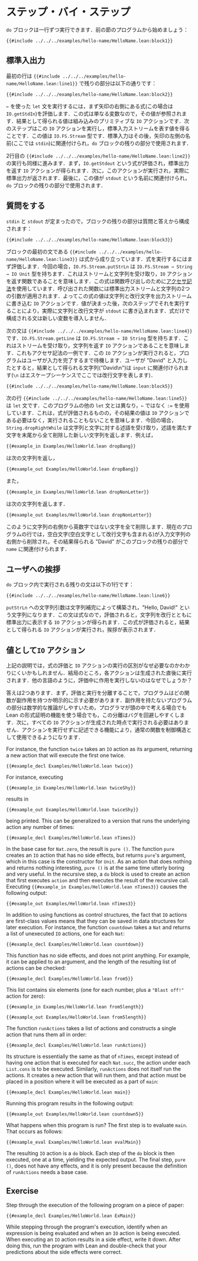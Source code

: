 <!-- # Step By Step -->

# ステップ・バイ・ステップ

<!-- A `do` block can be executed one line at a time.
Start with the program from the prior section: -->

`do` ブロックは一行ずつ実行できます．前の節のプログラムから始めましょう：

```lean
{{#include ../../../examples/hello-name/HelloName.lean:block1}}
```

<!-- ## Standard IO -->

## 標準入出力

<!-- The first line is `{{#include ../../../examples/hello-name/HelloName.lean:line1}}`, while the remainder is: -->

最初の行は `{{#include ../../../examples/hello-name/HelloName.lean:line1}}` で残りの部分は以下の通りです：

```lean
{{#include ../../../examples/hello-name/HelloName.lean:block2}}
```
<!-- To execute a `let` statement that uses a `←`, start by evaluating the expression to the right of the arrow (in this case, `IO.getStdIn`).
Because this expression is just a variable, its value is looked up.
The resulting value is a built-in primitive `IO` action.
The next step is to execute this `IO` action, resulting in a value that represents the standard input stream, which has type `IO.FS.Stream`.
Standard input is then associated with the name to the left of the arrow (here `stdin`) for the remainder of the `do` block. -->

`←` を使った `let` 文を実行するには，まず矢印の右側にある式(この場合は `IO.getStdIn`)を評価します．この式は単なる変数なので，その値が参照されます．結果として得られる値は組み込みのプリミティブな `IO` アクションです．次のステップはこの `IO` アクションを実行し，標準入力ストリームを表す値を得ることです．この値は `IO.FS.Stream` 型です．標準入力はその後，矢印の左側の名前(ここでは `stdin`)に関連付けられ，`do` ブロックの残りの部分で使用されます．

<!-- Executing the second line, `{{#include ../../../examples/hello-name/HelloName.lean:line2}}`, proceeds similarly.
First, the expression `IO.getStdout` is evaluated, yielding an `IO` action that will return the standard output.
Next, this action is executed, actually returning the standard output.
Finally, this value is associated with the name `stdout` for the remainder of the `do` block. -->

2行目の `{{#include ../../../examples/hello-name/HelloName.lean:line2}}` の実行も同様に進みます．まず，`IO.getStdout` という式が評価され，標準出力を返す `IO` アクションが得られます．次に，このアクションが実行され，実際に標準出力が返されます．最後に，この値が `stdout` という名前に関連付けられ，`do` ブロックの残りの部分で使用されます．

<!-- ## Asking a Question -->

## 質問をする

<!-- Now that `stdin` and `stdout` have been found, the remainder of the block consists of a question and an answer: -->

`stdin` と `stdout` が定まったので，ブロックの残りの部分は質問と答えから構成されます：

```lean
{{#include ../../../examples/hello-name/HelloName.lean:block3}}
```

<!-- The first statement in the block, `{{#include ../../../examples/hello-name/HelloName.lean:line3}}`, consists of an expression.
To execute an expression, it is first evaluated.
In this case, `IO.FS.Stream.putStrLn` has type `IO.FS.Stream → String → IO Unit`.
This means that it is a function that accepts a stream and a string, returning an `IO` action.
The expression uses [accessor notation](../getting-to-know/structures.md#behind-the-scenes) for a function call.
This function is applied to two arguments: the standard output stream and a string.
The value of the expression is an `IO` action that will write the string and a newline character to the output stream.
Having found this value, the next step is to execute it, which causes the string and newline to actually be written to `stdout`.
Statements that consist only of expressions do not introduce any new variables. -->

ブロックの最初の文である `{{#include ../../../examples/hello-name/HelloName.lean:line3}}` は式から成り立っています．式を実行するにはまず評価します．今回の場合，`IO.FS.Stream.putStrLn` は `IO.FS.Stream → String → IO Unit` 型を持ちます．これはストリームと文字列を受け取り，`IO` アクションを返す関数であることを意味します．この式は関数呼び出しのために[アクセサ記法](../getting-to-know/structures.md#behind-the-scenes)を使用しています．呼び出された関数には標準出力ストリームと文字列の2つの引数が適用されます．よってこの式の値は文字列と改行文字を出力ストリームに書き込む `IO` アクションです．値が決まった後，次のステップでそれを実行することにより，実際に文字列と改行文字が `stdout` に書き込まれます．式だけで構成される文は新しい変数を導入しません．

<!-- The next statement in the block is `{{#include ../../../examples/hello-name/HelloName.lean:line4}}`.
`IO.FS.Stream.getLine` has type `IO.FS.Stream → IO String`, which means that it is a function from a stream to an `IO` action that will return a string.
Once again, this is an example of accessor notation.
This `IO` action is executed, and the program waits until the user has typed a complete line of input.
Assume the user writes "`David`".
The resulting line (`"David\n"`) is associated with `input`, where the escape sequence `\n` denotes the newline character. -->

次の文は `{{#include ../../../examples/hello-name/HelloName.lean:line4}}` です．`IO.FS.Stream.getLine` は `IO.FS.Stream → IO String` 型を持ちます．これはストリームを受け取り，文字列を返す `IO` アクションであることを意味します．これもアクセサ記法の一例です．この `IO` アクションが実行されると，プログラムはユーザが入力を完了するまで待機します．ユーザが "David" と入力したとすると，結果として得られる文字列("David\n")は `input` に関連付けられます(`\n` はエスケープシーケンスでここでは改行文字を表します)．

```lean
{{#include ../../../examples/hello-name/HelloName.lean:block5}}
```

<!-- The next line, `{{#include ../../../examples/hello-name/HelloName.lean:line5}}`, is a `let` statement.
Unlike the other `let` statements in this program, it uses `:=` instead of `←`.
This means that the expression will be evaluated, but the resulting value need not be an `IO` action and will not be executed.
In this case, `String.dropRightWhile` takes a string and a predicate over characters and returns a new string from which all the characters at the end of the string that satisfy the predicate have been removed.
For example, -->

次の行 `{{#include ../../../examples/hello-name/HelloName.lean:line5}}` は `let` 文です．このプログラムの他の `let` 文とは異なり，`←` ではなく `:=` を使用しています．これは，式が評価されるものの，その結果の値は `IO` アクションである必要はなく，実行されることもないことを意味します．今回の場合，`String.dropRightWhile` は文字列と文字に対する述語を受け取り，述語を満たす文字を末尾から全て削除した新しい文字列を返します．例えば，

```lean
{{#example_in Examples/HelloWorld.lean dropBang}}
```

<!-- yields -->

は次の文字列を返し，

```output info
{{#example_out Examples/HelloWorld.lean dropBang}}
```
<!-- and -->

また，

```lean
{{#example_in Examples/HelloWorld.lean dropNonLetter}}
```

<!-- yields -->

は次の文字列を返します．

```output info
{{#example_out Examples/HelloWorld.lean dropNonLetter}}
```
<!-- in which all non-alphanumeric characters have been removed from the right side of the string.
In the current line of the program, whitespace characters (including the newline) are removed from the right side of the input string, resulting in `"David"`, which is associated with `name` for the remainder of the block. -->

このように文字列の右側から英数字ではない文字を全て削除します．現在のプログラムの行では，空白文字(空白文字として改行文字も含まれる)が入力文字列の右側から削除され，その結果得られる "David" がこのブロックの残りの部分で `name` に関連付けられます．

<!-- ## Greeting the User -->

## ユーザへの挨拶

<!-- All that remains to be executed in the `do` block is a single statement: -->

`do` ブロック内で実行される残りの文は以下の1行です：

```lean
{{#include ../../../examples/hello-name/HelloName.lean:line6}}
```
<!-- The string argument to `putStrLn` is constructed via string interpolation, yielding the string `"Hello, David!"`.
Because this statement is an expression, it is evaluated to yield an `IO` action that will print this string with a newline to standard output.
Once the expression has been evaluated, the resulting `IO` action is executed, resulting in the greeting. -->

`putStrLn` への文字列引数は文字列補完によって構築され，"Hello, David!" という文字列になります．この文は式なので，評価されると，文字列を改行とともに標準出力に表示する `IO` アクションが得られます．この式が評価されると，結果として得られる `IO` アクションが実行され，挨拶が表示されます．

<!-- ## `IO` Actions as Values -->

## 値として`IO` アクション

<!-- In the above description, it can be difficult to see why the distinction between evaluating expressions and executing `IO` actions is necessary.
After all, each action is executed immediately after it is produced.
Why not simply carry out the effects during evaluation, as is done in other languages? -->

上記の説明では，式の評価と `IO` アクションの実行の区別がなぜ必要なのかわかりにくいかもしれません．結局のところ，各アクションは生成された直後に実行されます．他の言語のように，評価中に作用を実行しないのはなぜでしょうか？

<!-- The answer is twofold.
First off, separating evaluation from execution means that programs must be explicit about which functions can have side effects.
Because the parts of the program that do not have effects are much more amenable to mathematical reasoning, whether in the heads of programmers or using Lean's facilities for formal proof, this separation can make it easier to avoid bugs.
Secondly, not all `IO` actions need be executed at the time that they come into existence.
The ability to mention an action without carrying it out allows ordinary functions to be used as control structures. -->

答えは2つあります．まず，評価と実行を分離することで，プログラムはどの関数が副作用を持つか明示的に示す必要があります．副作用を持たないプログラムの部分は数学的な推論がしやすいため，プログラマが頭の中で考える場合でもLean の形式証明の機能を使う場合でも，この分離はバグを回避しやすくします．次に，すべての `IO` アクションが生成された時点で実行される必要はありません．アクションを実行せずに記述できる機能により，通常の関数を制御構造として使用できるようになります．


For instance, the function `twice` takes an `IO` action as its argument, returning a new action that will execute the first one twice.
```lean
{{#example_decl Examples/HelloWorld.lean twice}}
```
For instance, executing
```lean
{{#example_in Examples/HelloWorld.lean twiceShy}}
```
results in
```output info
{{#example_out Examples/HelloWorld.lean twiceShy}}
```
being printed.
This can be generalized to a version that runs the underlying action any number of times:
```lean
{{#example_decl Examples/HelloWorld.lean nTimes}}
```
In the base case for `Nat.zero`, the result is `pure ()`.
The function `pure` creates an `IO` action that has no side effects, but returns `pure`'s argument, which in this case is the constructor for `Unit`.
As an action that does nothing and returns nothing interesting, `pure ()` is at the same time utterly boring and very useful.
In the recursive step, a `do` block is used to create an action that first executes `action` and then executes the result of the recursive call.
Executing `{{#example_in Examples/HelloWorld.lean nTimes3}}` causes the following output:
```output info
{{#example_out Examples/HelloWorld.lean nTimes3}}
```

In addition to using functions as control structures, the fact that `IO` actions are first-class values means that they can be saved in data structures for later execution.
For instance, the function `countdown` takes a `Nat` and returns a list of unexecuted `IO` actions, one for each `Nat`:
```lean
{{#example_decl Examples/HelloWorld.lean countdown}}
```
This function has no side effects, and does not print anything.
For example, it can be applied to an argument, and the length of the resulting list of actions can be checked:
```lean
{{#example_decl Examples/HelloWorld.lean from5}}
```
This list contains six elements (one for each number, plus a `"Blast off!"` action for zero):
```lean
{{#example_in Examples/HelloWorld.lean from5length}}
```
```output info
{{#example_out Examples/HelloWorld.lean from5length}}
```

The function `runActions` takes a list of actions and constructs a single action that runs them all in order:
```lean
{{#example_decl Examples/HelloWorld.lean runActions}}
```
Its structure is essentially the same as that of `nTimes`, except instead of having one action that is executed for each `Nat.succ`, the action under each `List.cons` is to be executed.
Similarly, `runActions` does not itself run the actions.
It creates a new action that will run them, and that action must be placed in a position where it will be executed as a part of `main`:
```lean
{{#example_decl Examples/HelloWorld.lean main}}
```
Running this program results in the following output:
```output info
{{#example_out Examples/HelloWorld.lean countdown5}}
```

What happens when this program is run?
The first step is to evaluate `main`. That occurs as follows:
```lean
{{#example_eval Examples/HelloWorld.lean evalMain}}
```
The resulting `IO` action is a `do` block.
Each step of the `do` block is then executed, one at a time, yielding the expected output.
The final step, `pure ()`, does not have any effects, and it is only present because the definition of `runActions` needs a base case.

## Exercise

Step through the execution of the following program on a piece of paper:
```lean
{{#example_decl Examples/HelloWorld.lean ExMain}}
```
While stepping through the program's execution, identify when an expression is being evaluated and when an `IO` action is being executed.
When executing an `IO` action results in a side effect, write it down.
After doing this, run the program with Lean and double-check that your predictions about the side effects were correct.
